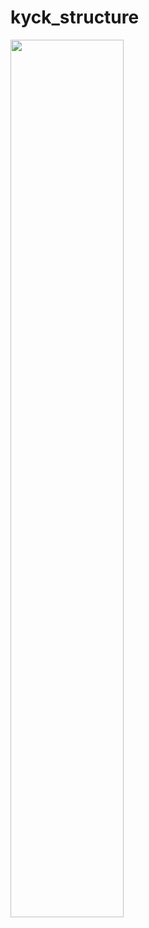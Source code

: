 # kyck_structure

<img src="https://user-images.githubusercontent.com/61036148/87270242-85999080-c50a-11ea-9f2f-43cba5d1af43.png" width="60%"></img>
